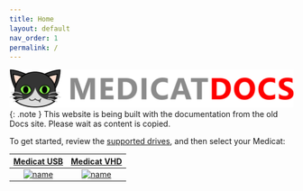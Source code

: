 ```yaml
---
title: Home
layout: default
nav_order: 1
permalink: /
---
```

![name](/assets/images/site-logo.png)
{: .note }
This website is being built with the documentation from the old Docs site. Please wait as content is copied.

To get started, review the [supported drives](../../docs/supported-drives/), and then select your Medicat:

| [Medicat USB](../../usb/about/) | [Medicat VHD](../../vhd/about/) |
|:-:|:-:|
| [![name](../../assets/images/medicat_usb_sm.png)](../../usb/about/) | [![name](../../assets/images/medicat_vhd_sm.png)](../../vhd/about/) |
